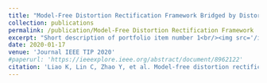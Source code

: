 ```yaml
---
title: "Model-Free Distortion Rectification Framework Bridged by Distortion Distribution Map"
collection: publications
permalink: /publication/Model-Free Distortion Rectification Framework
excerpt: "Short description of portfolio item number 1<br/><img src='/images/Model-Free.jpg'>"
date: 2020-01-17
venue: 'Journal IEEE TIP 2020'
#paperurl: 'https://ieeexplore.ieee.org/abstract/document/8962122'
citation: 'Liao K, Lin C, Zhao Y, et al. Model-free distortion rectification framework bridged by distortion distribution map. IEEE Transactions on Image Processing, 2020, 29: 3707-3718.'
---
```



